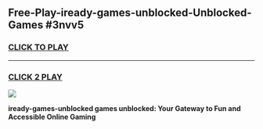 
## Free-Play-iready-games-unblocked-Unblocked-Games #3nvv5
<h3>
<a href="https://news.freeplayer.one?title=iready-games-unblocked&ref=8M">CLICK TO PLAY</a></h3>
<hr>

<h3>
<a href="https://news.freeplayer.one?title=iready-games-unblocked&ref=8M">CLICK 2 PLAY</a>
  
</h3>

<a href="https://news.freeplayer.one?title=iready-games-unblocked&ref=8M"><img src="https://clearcache.store/games.png"></a>


**iready-games-unblocked games unblocked: Your Gateway to Fun and Accessible Online Gaming**

